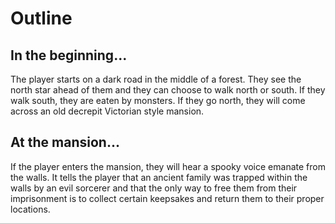 # Outline

## In the beginning...

The player starts on a dark road in the middle of a forest. They see the north star ahead of them and they can choose to walk north or south. If they walk south, they are eaten by monsters. If they go north, they will come across an old decrepit Victorian style mansion.

## At the mansion...

If the player enters the mansion, they will hear a spooky voice emanate from the walls. It tells the player that an ancient family was trapped within the walls by an evil sorcerer and that the only way to free them from their imprisonment is to collect certain keepsakes and return them to their proper locations.